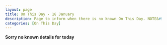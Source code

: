 ```yaml
---
layout: page
title: On This Day - 18 January
description: Page to inform when there is no known On This Day. NOTE&#58; There may still be comments.
categories: [On This Day]
---
```


**Sorry no known details for today**
